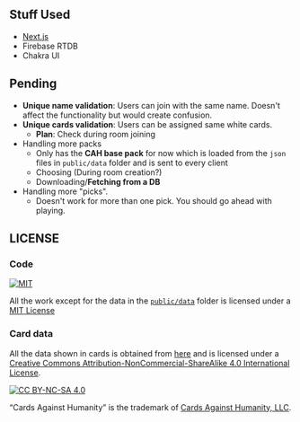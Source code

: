 ## Stuff Used
- [Next.js](https://nextjs.org/) 
- Firebase RTDB
- Chakra UI

## Pending
- **Unique name validation**: Users can join with the same name. Doesn't affect the functionality but would create confusion.
- **Unique cards validation**: Users can be assigned same white cards.
  - **Plan**: Check during room joining 
- Handling more packs
  - Only has the **CAH base pack** for now which is loaded from the `json` files in `public/data` folder and is sent to every client
  - Choosing (During room creation?)
  - Downloading/**Fetching from a DB** 
- Handling more "picks". 
  - Doesn't work for more than one pick. You should go ahead with playing.

## LICENSE

### Code
[![MIT][mit-shield]]("/LICENSE")

All the work except for the data in the [`public/data`](/public/data) folder is licensed under a [MIT License](/LICENSE)

### Card data
All the data shown in cards is obtained from [here](https://crhallberg.com/cah/) and is licensed under a
[Creative Commons Attribution-NonCommercial-ShareAlike 4.0 International License][cc-by-nc-sa]. 


[![CC BY-NC-SA 4.0][cc-by-nc-sa-image]][cc-by-nc-sa]

“Cards Against Humanity” is the trademark of [Cards Against Humanity, LLC](https://cardsagainsthumanity.com/).

[cc-by-nc-sa]: http://creativecommons.org/licenses/by-nc-sa/4.0/
[cc-by-nc-sa-image]: https://licensebuttons.net/l/by-nc-sa/4.0/88x31.png
[cc-by-nc-sa-shield]: https://img.shields.io/badge/License-CC%20BY--NC--SA%204.0-lightgrey.svg
[mit-shield]: https://img.shields.io/badge/License-MIT-lightgrey.svg
